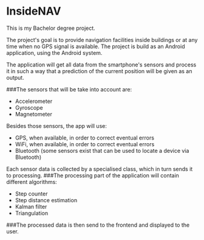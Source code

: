 # InsideNAV
This is my Bachelor degree project.

The project's goal is to provide navigation facilities inside buildings or at any time when no GPS signal is available.
The project is build as an Android application, using the Android system.

The application will get all data from the smartphone's sensors and process it in such a way that a
prediction of the current position will be given as an output.

###The sensors that will be take into account are:
 * Accelerometer
 * Gyroscope
 * Magnetometer

Besides those sensors, the app will use:
 * GPS, when available, in order to correct eventual errors
 * WiFi, when available, in order to correct eventual errors
 * Bluetooth (some sensors exist that can be used to locate a device via Bluetooth)

Each sensor data is collected by a specialised class, which in turn sends it to processing.
###The processing part of the application will contain different algorithms:
 * Step counter
 * Step distance estimation
 * Kalman filter
 * Triangulation

###The processed data is then send to the frontend and displayed to the user.